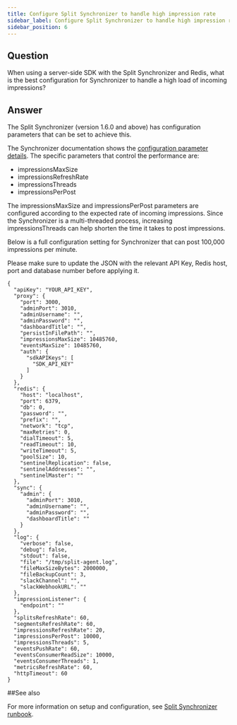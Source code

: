 ```yaml
---
title: Configure Split Synchronizer to handle high impression rate
sidebar_label: Configure Split Synchronizer to handle high impression rate
sidebar_position: 6
---
```


## Question

When using a server-side SDK with the Split Synchronizer and Redis, what is the best configuration for Synchronizer to handle a high load of incoming impressions?

## Answer

The Split Synchronizer (version 1.6.0 and above) has configuration parameters that can be set to achieve this.

The Synchronizer documentation shows the [configuration parameter details](https://docs.split.io/docs/split-synchronizer#section-advanced-configuration). The specific parameters that control the performance are:
* impressionsMaxSize
* impressionsRefreshRate
* impressionsThreads
* impressionsPerPost

The impressionsMaxSize and impressionsPerPost parameters are configured according to the expected rate of incoming impressions. Since the Synchronizer is a multi-threaded process, increasing impressionsThreads can help shorten the time it takes to post impressions.

Below is a full configuration setting for Synchronizer that can post 100,000 impressions per minute.

Please make sure to update the JSON with the relevant API Key, Redis host, port and database number before applying it.

```
{
  "apiKey": "YOUR_API_KEY",
  "proxy": {
    "port": 3000,
    "adminPort": 3010,
    "adminUsername": "",
    "adminPassword": "",
    "dashboardTitle": "",
    "persistInFilePath": "",
    "impressionsMaxSize": 10485760,
    "eventsMaxSize": 10485760,
    "auth": {
      "sdkAPIKeys": [
        "SDK_API_KEY"
      ]
    }
  },
  "redis": {
    "host": "localhost",
    "port": 6379,
    "db": 0,
    "password": "",
    "prefix": "",
    "network": "tcp",
    "maxRetries": 0,
    "dialTimeout": 5,
    "readTimeout": 10,
    "writeTimeout": 5,
    "poolSize": 10,
    "sentinelReplication": false,
    "sentinelAddresses": "",
    "sentinelMaster": ""
  },
  "sync": {
    "admin": {
      "adminPort": 3010,
      "adminUsername": "",
      "adminPassword": "",
      "dashboardTitle": ""
    }
  },
  "log": {
    "verbose": false,
    "debug": false,
    "stdout": false,
    "file": "/tmp/split-agent.log",
    "fileMaxSizeBytes": 2000000,
    "fileBackupCount": 3,
    "slackChannel": "",
    "slackWebhookURL": ""
  },
  "impressionListener": {
    "endpoint": ""
  },
  "splitsRefreshRate": 60,
  "segmentsRefreshRate": 60,
  "impressionsRefreshRate": 20,
  "impressionsPerPost": 10000,
  "impressionsThreads": 5,
  "eventsPushRate": 60,
  "eventsConsumerReadSize": 10000,
  "eventsConsumerThreads": 1,
  "metricsRefreshRate": 60,
  "httpTimeout": 60
}
```

##See also

For more information on setup and configuration, see [Split Synchronizer runbook](/docs/feature-management-experimentation/sdks-and-infrastructure/best-practices/split-sync-runbook).